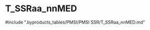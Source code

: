 # T_SSRaa_nnMED

<!-- ATTENTION : Ne pas supprimer ou modifier la ligne ci-dessous -->
#include ".byproducts_tables/PMSI/PMSI SSR/T_SSRaa_nnMED.md"
<!-- ATTENTION : Ne pas supprimer ou modifier la ligne ci-dessus -->
